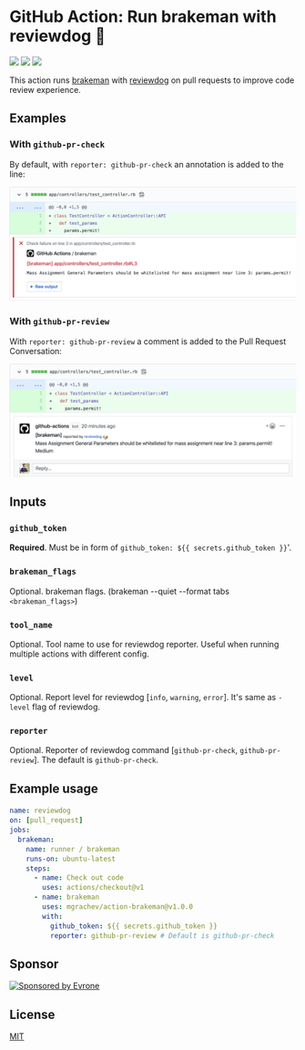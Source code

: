 # GitHub Action: Run brakeman with reviewdog 🐶

![](https://github.com/mgrachev/action-brakeman/workflows/CI/badge.svg)
![](https://img.shields.io/github/license/mgrachev/action-brakeman)
![](https://img.shields.io/github/v/release/mgrachev/action-brakeman)

This action runs [brakeman](https://github.com/presidentbeef/brakeman) with
[reviewdog](https://github.com/reviewdog/reviewdog) on pull requests to improve
code review experience.

## Examples

### With `github-pr-check`

By default, with `reporter: github-pr-check` an annotation is added to the line:

![Example comment made by the action, with github-pr-check](examples/example-github-pr-check.png)

### With `github-pr-review`

With `reporter: github-pr-review` a comment is added to the Pull Request Conversation:

![Example comment made by the action, with github-pr-review](examples/example-github-pr-review.png)

## Inputs

### `github_token`

**Required**. Must be in form of `github_token: ${{ secrets.github_token }}`'.

### `brakeman_flags`

Optional. brakeman flags. (brakeman --quiet --format tabs `<brakeman_flags>`)

### `tool_name`

Optional. Tool name to use for reviewdog reporter. Useful when running multiple
actions with different config.

### `level`

Optional. Report level for reviewdog [`info`, `warning`, `error`].
It's same as `-level` flag of reviewdog.

### `reporter`

Optional. Reporter of reviewdog command [`github-pr-check`, `github-pr-review`].
The default is `github-pr-check`.

## Example usage

```yml
name: reviewdog
on: [pull_request]
jobs:
  brakeman:
    name: runner / brakeman
    runs-on: ubuntu-latest
    steps:
      - name: Check out code
        uses: actions/checkout@v1
      - name: brakeman
        uses: mgrachev/action-brakeman@v1.0.0
        with:
          github_token: ${{ secrets.github_token }}
          reporter: github-pr-review # Default is github-pr-check
```

## Sponsor

<p>
  <a href="https://evrone.com/?utm_source=action-brakeman">
    <img src="https://www.mgrachev.com/assets/static/evrone-sponsored-300.png" 
      alt="Sponsored by Evrone" width="210">
  </a>
</p>

## License

[MIT](https://choosealicense.com/licenses/mit)
